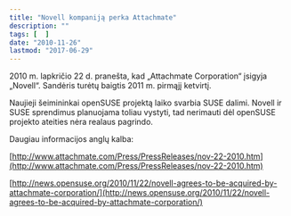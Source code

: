 ```yaml
---
title: "Novell kompaniją perka Attachmate"
description: ""
tags: [  ]
date: "2010-11-26"
lastmod: "2017-06-29"
---
```

2010 m. lapkričio 22 d. pranešta, kad „Attachmate Corporation“ įsigyja „Novell“. Sandėris turėtų baigtis 2011 m. pirmąjį ketvirtį.

Naujieji šeimininkai openSUSE projektą laiko svarbia SUSE dalimi. Novell ir SUSE sprendimus planuojama toliau vystyti, tad nerimauti dėl openSUSE projekto ateities nėra realaus pagrindo.

Daugiau informacijos anglų kalba:

[http://www.attachmate.com/Press/PressReleases/nov-22-2010.htm](http://www.attachmate.com/Press/PressReleases/nov-22-2010.htm)

[http://news.opensuse.org/2010/11/22/novell-agrees-to-be-acquired-by-attachmate-corporation/](http://news.opensuse.org/2010/11/22/novell-agrees-to-be-acquired-by-attachmate-corporation/)
